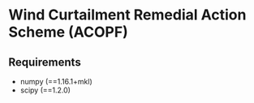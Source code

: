# Wind Curtailment Remedial Action Scheme (ACOPF)

## Requirements

* numpy (==1.16.1+mkl)
* scipy (==1.2.0)